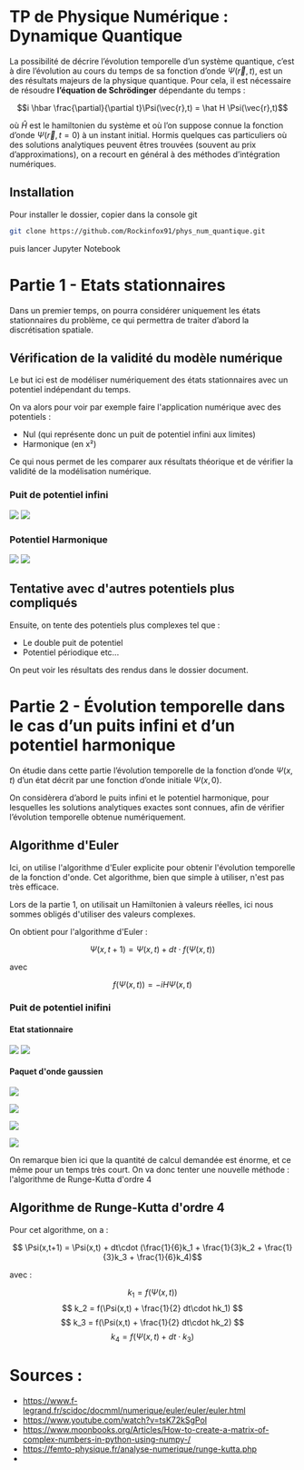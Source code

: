 # TP de Physique Numérique : Dynamique Quantique

La possibilité de décrire l’évolution temporelle d’un système quantique, c’est à dire l’évolution au cours du temps de sa fonction d’onde $\Psi(\vec{r}, t)$, est un des résultats majeurs de la physique quantique. Pour cela, il est nécessaire de résoudre **l’équation de Schrödinger** dépendante du temps :

$$i \hbar \frac{\partial}{\partial t}\Psi(\vec{r},t) = \hat H \Psi(\vec{r},t)$$

où $\hat{H}$ est le hamiltonien du système et où l’on suppose connue la fonction d’onde $\Psi(\vec{r}, t =0)$ à un instant initial. Hormis quelques cas particuliers où des solutions analytiques peuvent êtres trouvées (souvent au prix d’approximations), on a recourt en général à des méthodes d’intégration numériques.

## Installation 

Pour installer le dossier, copier dans la console git 
```sh
git clone https://github.com/Rockinfox91/phys_num_quantique.git
```

puis lancer Jupyter Notebook

# Partie 1 - Etats stationnaires

Dans un premier temps, on pourra considérer uniquement les états stationnaires du problème, ce qui permettra de traiter d’abord la discrétisation spatiale.

## Vérification de la validité du modèle numérique

Le but ici est de modéliser numériquement des états stationnaires avec un potentiel indépendant du temps.

On va alors pour voir par exemple faire l'application numérique avec des potentiels : 

- Nul (qui représente donc un puit de potentiel infini aux limites)
- Harmonique (en x²)

Ce qui nous permet de les comparer aux résultats théorique et de vérifier la validité de la modélisation numérique.

### Puit de potentiel infini

![](/docs/statio/psi_fonction_de_x_puit_infini_n100.png?raw=true)
![](/docs/statio/psi_fonction_de_x_puit_infini_n1000.png?raw=true)

### Potentiel Harmonique

![](/docs/statio/psi_fonction_de_x_harmonique_n100.png?raw=true)
![](/docs/statio/psi_fonction_de_x_harmonique_n1000.png?raw=true)

## Tentative avec d'autres potentiels plus compliqués

Ensuite, on tente des potentiels plus complexes tel que :

- Le double puit de potentiel
- Potentiel périodique
etc...

On peut voir les résultats des rendus dans le dossier document.

# Partie 2 - Évolution temporelle dans le cas d’un puits infini et d’un potentiel harmonique

On étudie dans cette partie l’évolution temporelle de la fonction d’onde $\Psi(x, t)$ d’un état décrit par une fonction d’onde initiale $\Psi(x, 0)$.

On considèrera d’abord le puits infini et le potentiel harmonique, pour lesquelles les solutions analytiques exactes sont connues, afin de vérifier l’évolution temporelle obtenue numériquement.

## Algorithme d'Euler

Ici, on utilise l'algorithme d'Euler explicite pour obtenir l'évolution temporelle de la fonction d'onde. Cet algorithme, bien que simple à utiliser, n'est pas très efficace.

Lors de la partie 1, on utilisait un Hamiltonien à valeurs réelles, ici nous sommes obligés d'utiliser des valeurs complexes.

On obtient pour l'algorithme d'Euler :

$$ \Psi(x,t+1) = \Psi(x,t) + dt\cdot f(\Psi(x,t)) $$

avec

$$ f(\Psi(x,t)) = -iH\Psi(x,t) $$

### Puit de potentiel inifini

#### Etat stationnaire

![](/docs/tempo/psi_fonction_de_x_euler_etat_statio0_m10000_duree_10.jpeg?raw=true)
![](/docs/tempo/psi_fonction_de_x_euler_etat_statio0_m100000_duree_10.jpeg?raw=true)

#### Paquet d'onde gaussien

![](/docs/tempo/psi_fonction_de_x_euler_gaussienne_m10000_duree_1000.jpeg?raw=true)

![](/docs/tempo/psi_fonction_de_x_euler_gaussienne_m10000_duree_2000.jpeg?raw=true)

![](/docs/tempo/psi_fonction_de_x_euler_gaussienne_m100000_duree_10000.jpeg?raw=true)

![](/docs/tempo/anim.gif?raw=true)

On remarque bien ici que la quantité de calcul demandée est énorme, et ce même pour un temps très court. On va donc tenter une nouvelle méthode : l'algorithme de Runge-Kutta d'ordre 4

## Algorithme de Runge-Kutta d'ordre 4

Pour cet algorithme, on a :

$$ \Psi(x,t+1) = \Psi(x,t) + dt\cdot (\frac{1}{6}k_1 + \frac{1}{3}k_2 + \frac{1}{3}k_3 + \frac{1}{6}k_4)$$

avec :

$$ k_1 = f(\Psi(x,t))$$
$$ k_2 = f(\Psi(x,t) + \frac{1}{2} dt\cdot hk_1) $$
$$ k_3 = f(\Psi(x,t) + \frac{1}{2} dt\cdot hk_2) $$
$$ k_4 = f(\Psi(x,t) + dt\cdot k_3) $$

# Sources : 

 - https://www.f-legrand.fr/scidoc/docmml/numerique/euler/euler/euler.html
 - https://www.youtube.com/watch?v=tsK72kSgPoI
 - https://www.moonbooks.org/Articles/How-to-create-a-matrix-of-complex-numbers-in-python-using-numpy-/
 - https://femto-physique.fr/analyse-numerique/runge-kutta.php
 - 